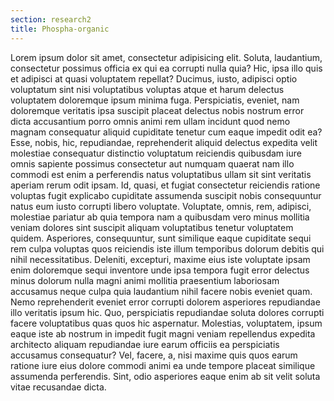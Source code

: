 ```yaml
---
section: research2
title: Phospha-organic
---
```


Lorem ipsum dolor sit amet, consectetur adipisicing elit. Soluta, laudantium, consectetur possimus officia ex qui ea corrupti nulla quia? Hic, ipsa illo quis et adipisci at quasi voluptatem repellat? Ducimus, iusto, adipisci optio voluptatum sint nisi voluptatibus voluptas atque et harum delectus voluptatem doloremque ipsum minima fuga. Perspiciatis, eveniet, nam doloremque veritatis ipsa suscipit placeat delectus nobis nostrum error dicta accusantium porro omnis animi rem ullam incidunt quod nemo magnam consequatur aliquid cupiditate tenetur cum eaque impedit odit ea? Esse, nobis, hic, repudiandae, reprehenderit aliquid delectus expedita velit molestiae consequatur distinctio voluptatum reiciendis quibusdam iure omnis sapiente possimus consectetur aut numquam quaerat nam illo commodi est enim a perferendis natus voluptatibus ullam sit sint veritatis aperiam rerum odit ipsam. Id, quasi, et fugiat consectetur reiciendis ratione voluptas fugit explicabo cupiditate assumenda suscipit nobis consequuntur natus eum iusto corrupti libero voluptate. Voluptate, omnis, rem, adipisci, molestiae pariatur ab quia tempora nam a quibusdam vero minus mollitia veniam dolores sint suscipit aliquam voluptatibus tenetur voluptatem quidem. Asperiores, consequuntur, sunt similique eaque cupiditate sequi rem culpa voluptas quos reiciendis iste illum temporibus dolorum debitis qui nihil necessitatibus. Deleniti, excepturi, maxime eius iste voluptate ipsam enim doloremque sequi inventore unde ipsa tempora fugit error delectus minus dolorum nulla magni animi mollitia praesentium laboriosam accusamus neque culpa quia laudantium nihil facere nobis eveniet quam. Nemo reprehenderit eveniet error corrupti dolorem asperiores repudiandae illo veritatis ipsum hic. Quo, perspiciatis repudiandae soluta dolores corrupti facere voluptatibus quas quos hic aspernatur. Molestias, voluptatem, ipsum eaque iste ab nostrum in impedit fugit magni veniam repellendus expedita architecto aliquam repudiandae iure earum officiis ea perspiciatis accusamus consequatur? Vel, facere, a, nisi maxime quis quos earum ratione iure eius dolore commodi animi ea unde tempore placeat similique assumenda perferendis. Sint, odio asperiores eaque enim ab sit velit soluta vitae recusandae dicta.